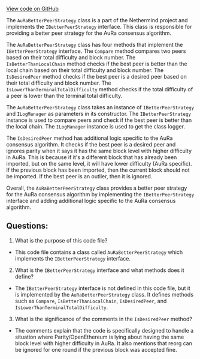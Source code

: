 [View code on GitHub](https://github.com/NethermindEth/nethermind/src/Nethermind/Nethermind.Consensus.AuRa/AuRaBetterPeerStrategy.cs)

The `AuRaBetterPeerStrategy` class is a part of the Nethermind project and implements the `IBetterPeerStrategy` interface. This class is responsible for providing a better peer strategy for the AuRa consensus algorithm. 

The `AuRaBetterPeerStrategy` class has four methods that implement the `IBetterPeerStrategy` interface. The `Compare` method compares two peers based on their total difficulty and block number. The `IsBetterThanLocalChain` method checks if the best peer is better than the local chain based on their total difficulty and block number. The `IsDesiredPeer` method checks if the best peer is a desired peer based on their total difficulty and block number. The `IsLowerThanTerminalTotalDifficulty` method checks if the total difficulty of a peer is lower than the terminal total difficulty.

The `AuRaBetterPeerStrategy` class takes an instance of `IBetterPeerStrategy` and `ILogManager` as parameters in its constructor. The `IBetterPeerStrategy` instance is used to compare peers and check if the best peer is better than the local chain. The `ILogManager` instance is used to get the class logger.

The `IsDesiredPeer` method has additional logic specific to the AuRa consensus algorithm. It checks if the best peer is a desired peer and ignores parity when it says it has the same block level with higher difficulty in AuRa. This is because if it's a different block that has already been imported, but on the same level, it will have lower difficulty (AuRa specific). If the previous block has been imported, then the current block should not be imported. If the best peer is an outlier, then it is ignored.

Overall, the `AuRaBetterPeerStrategy` class provides a better peer strategy for the AuRa consensus algorithm by implementing the `IBetterPeerStrategy` interface and adding additional logic specific to the AuRa consensus algorithm.
## Questions: 
 1. What is the purpose of this code file?
- This code file contains a class called `AuRaBetterPeerStrategy` which implements the `IBetterPeerStrategy` interface.

2. What is the `IBetterPeerStrategy` interface and what methods does it define?
- The `IBetterPeerStrategy` interface is not defined in this code file, but it is implemented by the `AuRaBetterPeerStrategy` class. It defines methods such as `Compare`, `IsBetterThanLocalChain`, `IsDesiredPeer`, and `IsLowerThanTerminalTotalDifficulty`.

3. What is the significance of the comments in the `IsDesiredPeer` method?
- The comments explain that the code is specifically designed to handle a situation where Parity/OpenEthereum is lying about having the same block level with higher difficulty in AuRa. It also mentions that reorg can be ignored for one round if the previous block was accepted fine.